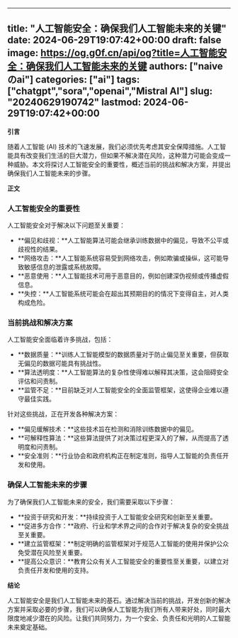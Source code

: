 
---
title: "人工智能安全：确保我们人工智能未来的关键"
date: 2024-06-29T19:07:42+00:00
draft: false
image: https://og.g0f.cn/api/og?title=人工智能安全：确保我们人工智能未来的关键
authors: ["naiveのai"]
categories: ["ai"]
tags: ["chatgpt","sora","openai","Mistral AI"]
slug: "20240629190742"
lastmod: 2024-06-29T19:07:42+00:00
---
**引言**

随着人工智能 (AI) 技术的飞速发展，我们必须优先考虑其安全保障措施。人工智能具有改变我们生活的巨大潜力，但如果不解决潜在风险，这种潜力可能会变成一种威胁。本文将探讨人工智能安全的重要性，概述当前的挑战和解决方案，并提出确保我们人工智能未来的步骤。

**正文**

### 人工智能安全的重要性

人工智能安全对于解决以下问题至关重要：

* **偏见和歧视：**人工智能算法可能会继承训练数据中的偏见，导致不公平或歧视性的结果。
* **网络攻击：**人工智能系统容易受到网络攻击，例如欺骗或操纵，这可能导致敏感信息的泄露或系统故障。
* **恶意使用：**人工智能技术可用于恶意目的，例如创建深伪视频或传播虚假信息。
* **失控：**人工智能系统可能会在超出其预期目的的情况下变得自主，对人类构成危险。

### 当前挑战和解决方案

人工智能安全面临着许多挑战，包括：

* **数据质量：**训练人工智能模型的数据质量对于防止偏见至关重要，但获取无偏见的数据可能具有挑战性。
* **算法透明度：**人工智能算法的复杂性使得难以解释其决策，这会阻碍安全评估和问责制。
* **监管不足：**目前缺乏对人工智能安全的全面监管框架，这使得企业难以遵守最佳实践。

针对这些挑战，正在开发各种解决方案：

* **偏见缓解技术：**这些技术旨在检测和消除训练数据中的偏见。
* **可解释性算法：**这些算法提供了对决策过程更深入的了解，从而提高了透明度和问责制。
* **安全准则：**行业协会和政府机构正在制定准则，指导人工智能的负责任开发和使用。

### 确保人工智能未来的步骤

为了确保我们人工智能未来的安全，我们需要采取以下步骤：

* **投资于研究和开发：**持续投资于人工智能安全研究和创新至关重要。
* **促进多方合作：**政府、行业和学术界之间的合作对于解决复杂的安全挑战至关重要。
* **建立监管框架：**制定明确的监管框架对于规范人工智能的使用并保护公众免受潜在风险至关重要。
* **提高公众意识：**教育公众有关人工智能安全的重要性至关重要，以建立对负责任开发和使用的支持。

**结论**

人工智能安全是我们人工智能未来的基石。通过解决当前的挑战，开发创新的解决方案并采取必要的步骤，我们可以确保人工智能为我们所有人带来好处，同时最大限度地减少潜在的风险。让我们共同努力，为一个安全、负责任和光明的人工智能未来奠定基础。